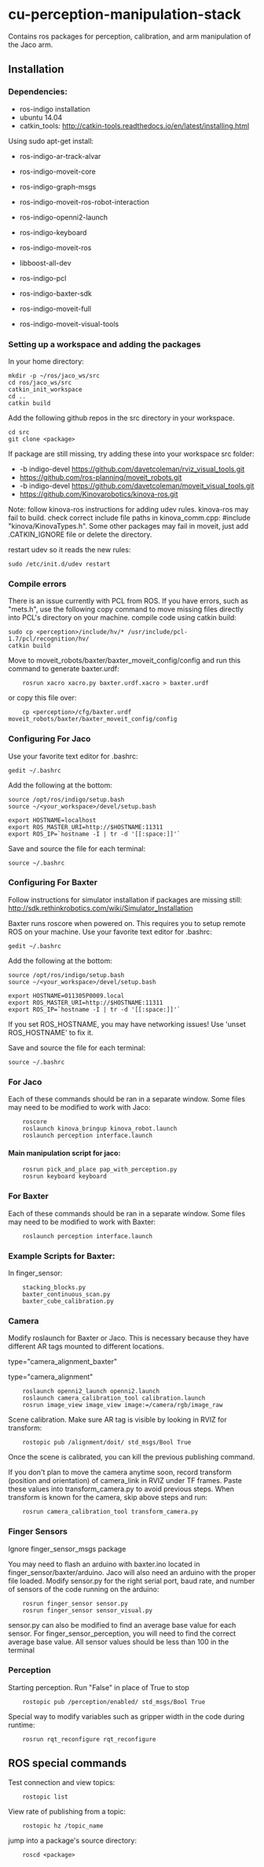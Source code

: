 # cu-perception-manipulation-stack
Contains ros packages for perception, calibration, and arm manipulation of the Jaco arm. 

## Installation

### Dependencies:

+ ros-indigo installation
+ ubuntu 14.04
+ catkin_tools: http://catkin-tools.readthedocs.io/en/latest/installing.html

Using sudo apt-get install:
+ ros-indigo-ar-track-alvar
+ ros-indigo-moveit-core
+ ros-indigo-graph-msgs
+ ros-indigo-moveit-ros-robot-interaction
+ ros-indigo-openni2-launch
+ ros-indigo-keyboard
+ ros-indigo-moveit-ros
+ libboost-all-dev
+ ros-indigo-pcl


+ ros-indigo-baxter-sdk
+ ros-indigo-moveit-full
+ ros-indigo-moveit-visual-tools

### Setting up a workspace and adding the packages

In your home directory:
```
mkdir -p ~/ros/jaco_ws/src
cd ros/jaco_ws/src
catkin_init_workspace
cd ..
catkin build
```

Add the following github repos in the src directory in your workspace. 
```
cd src
git clone <package>
```

If package are still missing, try adding these into your workspace src folder:
+ -b indigo-devel https://github.com/davetcoleman/rviz_visual_tools.git
+ https://github.com/ros-planning/moveit_robots.git
+ -b indigo-devel https://github.com/davetcoleman/moveit_visual_tools.git
+ https://github.com/Kinovarobotics/kinova-ros.git


Note: follow kinova-ros instructions for adding udev rules. kinova-ros may fail to build. check correct include file paths in kinova_comm.cpp: #include "kinova/KinovaTypes.h". Some other packages may fail in moveit, just add .CATKIN_IGNORE file or delete the directory.

restart udev so it reads the new rules:

```
sudo /etc/init.d/udev restart
```

### Compile errors

There is an issue currently with PCL from ROS. If you have errors, such as "mets.h", use the following copy command to move missing files directly into PCL's directory on your machine. compile code using catkin build:
```
sudo cp <perception>/include/hv/* /usr/include/pcl-1.7/pcl/recognition/hv/
catkin build

```

Move to moveit_robots/baxter/baxter_moveit_config/config and run this command to generate baxter.urdf:
```
    rosrun xacro xacro.py baxter.urdf.xacro > baxter.urdf
```

or copy this file over:
```
    cp <perception>/cfg/baxter.urdf moveit_robots/baxter/baxter_moveit_config/config
```

### Configuring For Jaco

Use your favorite text editor for .bashrc:
```
gedit ~/.bashrc
```

Add the following at the bottom:
```
source /opt/ros/indigo/setup.bash 
source ~/<your_workspace>/devel/setup.bash

export HOSTNAME=localhost
export ROS_MASTER_URI=http://$HOSTNAME:11311
export ROS_IP=`hostname -I | tr -d '[[:space:]]'`
```

Save and source the file for each terminal:
```
source ~/.bashrc
```

### Configuring For Baxter

Follow instructions for simulator installation if packages are missing still:
http://sdk.rethinkrobotics.com/wiki/Simulator_Installation

Baxter runs roscore when powered on. This requires you to setup remote ROS on your machine.
Use your favorite text editor for .bashrc:
```
gedit ~/.bashrc
```

Add the following at the bottom:
```
source /opt/ros/indigo/setup.bash 
source ~/<your_workspace>/devel/setup.bash

export HOSTNAME=011305P0009.local
export ROS_MASTER_URI=http://$HOSTNAME:11311
export ROS_IP=`hostname -I | tr -d '[[:space:]]'`
```

If you set ROS_HOSTNAME, you may have networking issues! Use 'unset ROS_HOSTNAME' to fix it.

Save and source the file for each terminal:
```
source ~/.bashrc
```


### For Jaco
Each of these commands should be ran in a separate window. Some files may need to be modified to work with Jaco:
```
    roscore
    roslaunch kinova_bringup kinova_robot.launch
    roslaunch perception interface.launch
```

#### Main manipulation script for jaco:
```
    rosrun pick_and_place pap_with_perception.py
    rosrun keyboard keyboard
```

### For Baxter
Each of these commands should be ran in a separate window. Some files may need to be modified to work with Baxter:
```
    roslaunch perception interface.launch
```

### Example Scripts for Baxter:

In finger_sensor:
```
 	stacking_blocks.py
    baxter_continuous_scan.py
    baxter_cube_calibration.py
```

### Camera
Modify roslaunch for Baxter or Jaco. This is necessary because they have different AR tags mounted to different locations.


type="camera_alignment_baxter"

type="camera_alignment"


```
    roslaunch openni2_launch openni2.launch
    roslaunch camera_calibration_tool calibration.launch
    rosrun image_view image_view image:=/camera/rgb/image_raw
```

Scene calibration. Make sure AR tag is visible by looking in RVIZ for transform:
```
    rostopic pub /alignment/doit/ std_msgs/Bool True
```

Once the scene is calibrated, you can kill the previous publishing command.

If you don't plan to move the camera anytime soon, record transform (position and orientation) of camera_link in RVIZ under TF frames. Paste these values into transform_camera.py to avoid previous steps. 
When transform is known for the camera, skip above steps and run:
```
    rosrun camera_calibration_tool transform_camera.py
```

### Finger Sensors

Ignore finger_sensor_msgs package


You may need to flash an arduino with baxter.ino located in finger_sensor/baxter/arduino. Jaco will also need an arduino with the proper file loaded. Modify sensor.py for the right serial port, baud rate, and number of sensors of the code running on the arduino:
```
    rosrun finger_sensor sensor.py
    rosrun finger_sensor sensor_visual.py
```

sensor.py can also be modified to find an average base value for each sensor. For finger_sensor_perception, you will need to find the correct average base value. All sensor values should be less than 100 in the terminal

### Perception

Starting perception. Run "False" in place of True to stop
```
    rostopic pub /perception/enabled/ std_msgs/Bool True
```

Special way to modify variables such as gripper width in the code during runtime:
```
    rosrun rqt_reconfigure rqt_reconfigure
```

## ROS special commands

Test connection and view topics:
```
    rostopic list
```

View rate of publishing from a topic:
```
    rostopic hz /topic_name
```

jump into a package's source directory:
```
    roscd <package>
```

